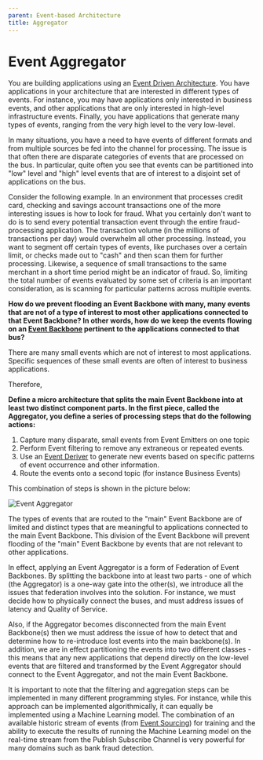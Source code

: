 ```yaml
---
parent: Event-based Architecture
title: Aggregator
---
```

# Event Aggregator

You are building applications using an [Event Driven Architecture](Event-Driven-Architecture.md). You have applications in your architecture that are interested in different types of events. For instance, you may have applications only interested in business events, and other applications that are only interested in high-level infrastructure events. Finally, you have applications that generate many types of events, ranging from the very high level to the very low-level.

In many situations, you have a need to have events of different formats and from multiple sources be fed into the channel for processing. The issue is that often there are disparate categories of events that are processed on the bus. In particular, quite often you see that events can be partitioned into "low" level and "high" level events that are of interest to a disjoint set of applications on the bus.

Consider the following example. In an environment that processes credit card, checking and savings account transactions one of the more interesting issues is how to look for fraud. What you certainly don't want to do is to send every potential transaction event through the entire fraud-processing application. The transaction volume (in the millions of transactions per day) would overwhelm all other processing. Instead, you want to segment off certain types of events, like purchases over a certain limit, or checks made out to "cash" and then scan them for further processing. Likewise, a sequence of small transactions to the same merchant in a short time period might be an indicator of fraud. So, limiting the total number of events evaluated by some set of criteria is an important consideration, as is scanning for particular patterns across multiple events.

**How do we prevent flooding an Event Backbone with many, many events that are not of a type of interest to most other applications connected to that Event Backbone? In other words, how do we keep the events flowing on an [Event Backbone](Event-Backbone.md) pertinent to the applications connected to that bus?**

There are many small events which are not of interest to most applications. Specific sequences of these small events are often of interest to business applications.

Therefore,

**Define a micro architecture that splits the main Event Backbone into at least two distinct component parts. In the first piece, called the Aggregator, you define a series of processing steps that do the following actions:**

1.  Capture many disparate, small events from Event Emitters on one topic
2.  Perform Event filtering to remove any extraneous or repeated events.
3.  Use an [Event Deriver](Event-Deriver.md) to generate new events based on specific patterns of event occurrence and other information.
4.  Route the events onto a second topic (for instance Business Events)

This combination of steps is shown in the picture below:

![Event Aggregator](../assets/EventAggregator.png)

The types of events that are routed to the "main" Event Backbone are of limited and distinct types that are meaningful to applications connected to the main Event Backbone. This division of the Event Backbone will prevent flooding of the "main" Event Backbone by events that are not relevant to other applications.

In effect, applying an Event Aggregator is a form of Federation of Event Backbones. By splitting the backbone into at least two parts - one of which (the Aggregator) is a one-way gate into the other(s), we introduce all the issues that federation involves into the solution. For instance, we must decide how to physically connect the buses, and must address issues of latency and Quality of Service. 

Also, if the Aggregator becomes disconnected from the main Event Backbone(s) then we must address the issue of how to detect that and determine how to re-introduce lost events into the main backbone(s). In addition, we are in effect partitioning the events into two different classes - this means that any new applications that depend directly on the low-level events that are filtered and transformed by the Event Aggregator should connect to the Event Aggregator, and not the main Event Backbone.

It is important to note that the filtering and aggregation steps can be implemented in many different programming styles.  For instance, while this approach can be implemented algorithmically, it can equally be implemented using a Machine Learning model.  The combination of an available historic stream of events (from [Event Sourcing](Event-Sourcing.md)) for training and the ability to execute the results of running the Machine Learning model on the real-time stream from the Publish Subscribe Channel is very powerful for many domains such as bank fraud detection.

